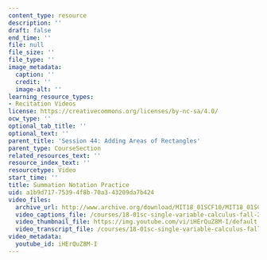 ```yaml
---
content_type: resource
description: ''
draft: false
end_time: ''
file: null
file_size: ''
file_type: ''
image_metadata:
  caption: ''
  credit: ''
  image-alt: ''
learning_resource_types:
- Recitation Videos
license: https://creativecommons.org/licenses/by-nc-sa/4.0/
ocw_type: ''
optional_tab_title: ''
optional_text: ''
parent_title: 'Session 44: Adding Areas of Rectangles'
parent_type: CourseSection
related_resources_text: ''
resource_index_text: ''
resourcetype: Video
start_time: ''
title: Summation Notation Practice
uid: a1b9d717-7539-4f8b-70a3-43209da7b424
video_files:
  archive_url: http://www.archive.org/download/MIT18_01SCF10/MIT18_01SCF10Rec_35_300k.mp4
  video_captions_file: /courses/18-01sc-single-variable-calculus-fall-2010/db364436dfdc50dd843c86cc61edf687_iHErQuZ8M-I.vtt
  video_thumbnail_file: https://img.youtube.com/vi/iHErQuZ8M-I/default.jpg
  video_transcript_file: /courses/18-01sc-single-variable-calculus-fall-2010/80be2141043181e93a49521b33936016_iHErQuZ8M-I.pdf
video_metadata:
  youtube_id: iHErQuZ8M-I
---
```


